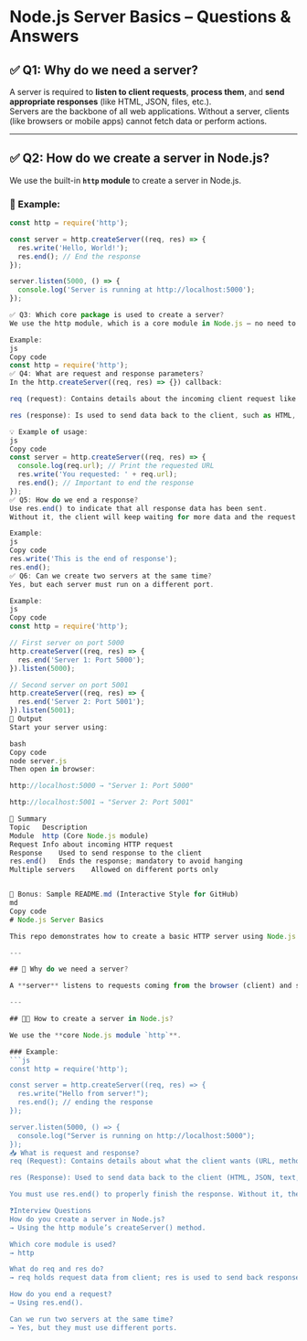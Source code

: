 # Node.js Server Basics – Questions & Answers

## ✅ Q1: Why do we need a server?

A server is required to **listen to client requests**, **process them**, and **send appropriate responses** (like HTML, JSON, files, etc.).  
Servers are the backbone of all web applications. Without a server, clients (like browsers or mobile apps) cannot fetch data or perform actions.

---

## ✅ Q2: How do we create a server in Node.js?

We use the built-in **`http` module** to create a server in Node.js.

### 🔧 Example:
```js
const http = require('http');

const server = http.createServer((req, res) => {
  res.write('Hello, World!');
  res.end(); // End the response
});

server.listen(5000, () => {
  console.log('Server is running at http://localhost:5000');
});

✅ Q3: Which core package is used to create a server?
We use the http module, which is a core module in Node.js — no need to install it separately.

Example:
js
Copy code
const http = require('http');
✅ Q4: What are request and response parameters?
In the http.createServer((req, res) => {}) callback:

req (request): Contains details about the incoming client request like URL, headers, HTTP method, etc.

res (response): Is used to send data back to the client, such as HTML, JSON, or files.

💡 Example of usage:
js
Copy code
const server = http.createServer((req, res) => {
  console.log(req.url); // Print the requested URL
  res.write('You requested: ' + req.url);
  res.end(); // Important to end the response
});
✅ Q5: How do we end a response?
Use res.end() to indicate that all response data has been sent.
Without it, the client will keep waiting for more data and the request may hang.

Example:
js
Copy code
res.write('This is the end of response');
res.end();
✅ Q6: Can we create two servers at the same time?
Yes, but each server must run on a different port.

Example:
js
Copy code
const http = require('http');

// First server on port 5000
http.createServer((req, res) => {
  res.end('Server 1: Port 5000');
}).listen(5000);

// Second server on port 5001
http.createServer((req, res) => {
  res.end('Server 2: Port 5001');
}).listen(5001);
🚀 Output
Start your server using:

bash
Copy code
node server.js
Then open in browser:

http://localhost:5000 → "Server 1: Port 5000"

http://localhost:5001 → "Server 2: Port 5001"

📌 Summary
Topic	Description
Module	http (Core Node.js module)
Request	Info about incoming HTTP request
Response	Used to send response to the client
res.end()	Ends the response; mandatory to avoid hanging
Multiple servers	Allowed on different ports only


🧠 Bonus: Sample README.md (Interactive Style for GitHub)
md
Copy code
# Node.js Server Basics

This repo demonstrates how to create a basic HTTP server using Node.js.

---

## 📌 Why do we need a server?

A **server** listens to requests coming from the browser (client) and sends back responses. This is the base of **backend development**.

---

## 🧑‍💻 How to create a server in Node.js?

We use the **core Node.js module `http`**.

### Example:
```js
const http = require('http');

const server = http.createServer((req, res) => {
  res.write("Hello from server!");
  res.end(); // ending the response
});

server.listen(5000, () => {
  console.log("Server is running on http://localhost:5000");
});
📥 What is request and response?
req (Request): Contains details about what the client wants (URL, method, headers, etc.)

res (Response): Used to send data back to the client (HTML, JSON, text, etc.)

You must use res.end() to properly finish the response. Without it, the browser keeps waiting.

❓Interview Questions
How do you create a server in Node.js?
→ Using the http module’s createServer() method.

Which core module is used?
→ http

What do req and res do?
→ req holds request data from client; res is used to send back response.

How do you end a request?
→ Using res.end().

Can we run two servers at the same time?
→ Yes, but they must use different ports. 